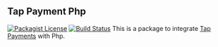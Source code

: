 ## Tap Payment Php
[![Packagist License](https://poser.pugx.org/barryvdh/laravel-debugbar/license.png)](http://choosealicense.com/licenses/mit/)
[![Build Status](https://travis-ci.org/iZaL/tap-payment-php.svg?branch=master)](https://travis-ci.org/iZaL/tap-payment-php)
This is a package to integrate [Tap Payments](https://www.tap.company/) with Php.
